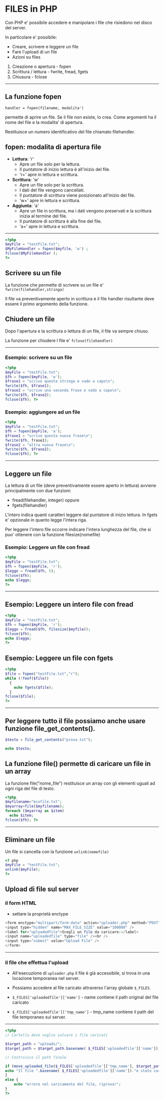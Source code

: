 # FILES in PHP

Con PHP e' possibile accedere e manipolare i file che risiedono nel disco del server.

In particolare e' possibile:

* Creare, scrivere e leggere un file
* Fare l'upload di un file
* Azioni su files
1.  Creazione o apertura - fopen
2.  Scrittura / lettura - fwrite, fread, fgets
3.  Chiusura - fclose

---

## La funzione fopen

`handler = fopen(filename, modalita')`

permette di aprire un file. Se il file non esiste, lo crea. Come
argomenti ha il nome del file e la modalita' di apertura.

Restituisce un numero identificativo del file chiamato
filehandler.

## fopen: modalita di apertura file

* **Lettura**: 'r'
  * Apre un file solo per la lettura. 
  * Il puntatore di inizio lettura è all'inizio del file.
  * 'r+' apre in lettura e scrittura.
* **Scrittura**: 'w'
  * Apre un file solo per la scrittura.
  * I dati del file vengono cancellati.
  * Il puntatore di scrittura viene posizionato all'inizio del file.
  * 'w+' apre in lettura e scrittura.
* **Aggiunta**: 'a'
  * Apre un file in scrittura, ma i dati vengono preservati e la scrittura inizia al termine del file. 
  * Il puntatore di scrittura è alla fine del file.
  * 'a+' apre in lettura e scrittura.

---

```php
<?php
$myFile = "testFile.txt";
$MyFileHandler = fopen($myfile, 'w') ;
fclose($MyFileHandler );
?>
```

## Scrivere su un file

La funzione che permette di scrivere su un file e' ```fwrite(filehandler,stringa)```

Il file va preventivamente aperto in scrittura e il file handler risultante deve essere il primo argomento della funzione.

## Chiudere un file

Dopo l'apertura e la scrittura o lettura di un file, il file va sempre chiuso.

La funzione per chiudere I file e' ```fclose(filehandler)```

---

### Esempio: scrivere su un file

```php
<?php
$myFile = "testFile.txt";
$fh = fopen($myFile, 'w');
$frase1 = "scrivo questa stringa e vado a capo\n";
fwrite($fh, $frase1);
$frase2 = "scrivo una seconda frase e vado a capo\n";
fwrite($fh, $frase2);
fclose($fh); ?>
```

### Esempio: aggiungere ad un file

```php
<?php
$myFile = "testFile.txt";
$fh = fopen($myFile, 'a');
$frase1 = "scrivo questa nuova frase\n";
fwrite($fh, frase1);
$frase2 = "altra nuova frase\n";
fwrite($fh, $frase2);
fclose($fh); ?>
```

---

## Leggere un file

La lettura di un file (deve preventivamente essere aperto in lettura) avviene principalmente con due funzioni:

* fread(filehandler, integer) oppure 
* fgets(filehandler)

L'intero indica quanti caratteri leggere dal puntatore di
inizio lettura. In fgets e' opzionale in quanto legge
l'intera riga.

Per leggere l'intero file occorre indicare l'intera lunghezza
del file, che si puo' ottenere con la funzione
filesize(nomefile)

### Esempio: Leggere un file con fread

```php
<?php
$myFile = "testFile.txt";
$fh = fopen($myFile, 'r');
$leggo = fread($fh, 5);
fclose($fh);
echo $leggo;
?>
```

---

## Esempio: Leggere un intero file con fread

```php
<?php
$myFile = "testFile.txt";
$fh = fopen($myFile, 'r');
$leggo = fread($fh, filesize($myfile));
fclose($fh);
echo $leggo;
?>
```


## Esempio: Leggere un file con fgets

```php
<?php
$file = fopen("testFile.txt","r");
while (!feof($file))
  {
    echo fgets($file);
  }
fclose($file);
?>
```

---

## Per leggere tutto il file possiamo anche usare funzione file_get_contents().

```php
$testo = file_get_contents("prova.txt");

echo $testo;
```


## La funzione file() permette di caricare un file in un array

La funzione file("nome_file") restituisce un array con gli elementi uguali ad ogni riga del file di testo.

```php
<?php
$myfilename="miofile.txt";
$myarray=file($myfilename);
foreach ($myarray as $item)
  echo $item;
fclose($fh); ?>
```

---

## Eliminare un file

Un file si cancella con la funzione ```unlink(nomefile)```

```php
<? php
$myFile = "testFile.txt";
unlink($myFile);
?>
```

## Upload di file sul server

### il form HTML

* settare la proprietà enctype

```php
<form enctype="multipart/form-data" action="uploader.php" method="POST">
<input type="hidden" name="MAX_FILE_SIZE" value="100000" />
<label for="uploadedfile">Scegli un file da caricare:</label>
<input name="uploadedfile" type="file" /><br />
<input type="submit" value="Upload File" />
</form>
```

---

### il file che effettua l'upload

* All'esecuzione di `uploader.php` il file è già accessibile, si trova in una locazione temporanea nel server.
* Possiamo accedere al file caricato attraverso l'array globale ```$_FILES```.

* ```$_FILES['uploadedfile']['name']``` - name contiene il path original del file caricato
* ```$_FILES['uploadedfile']['tmp_name']``` - tmp_name contiene il path del file temporaneo sul server.

---

```php
<?php
// Cartella dove voglio salvare i file caricati

$target_path = "uploads/";
$target_path = $target_path.basename( $_FILES['uploadedfile']['name']);

// Costruisco il path finale

if (move_uploaded_file($_FILES['uploadedfile']['tmp_name'], $target_path)) {
echo "Il file ".basename( $_FILES['uploadedfile']['name'])."e stato caricato";
}
else { 
    echo "errore nel caricamento del file, riprova!";
}
?>
```